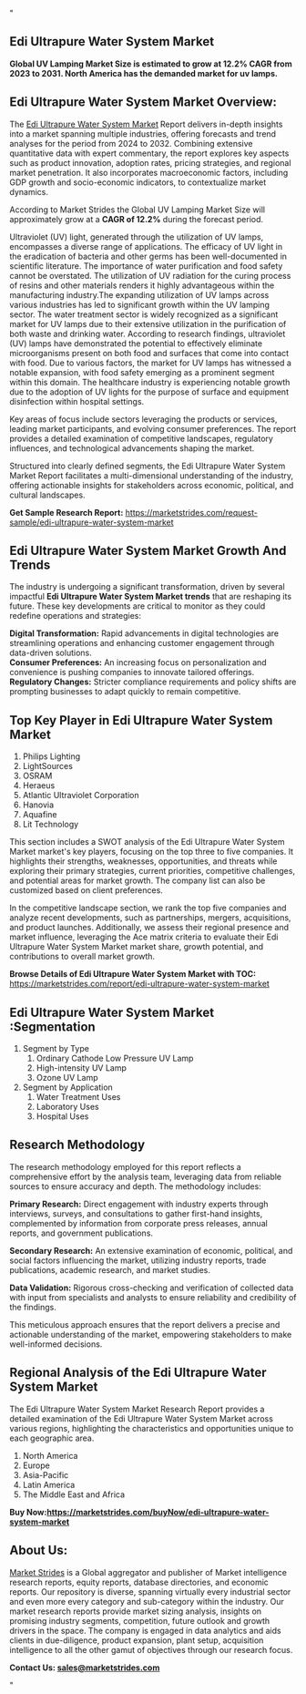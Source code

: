 <p>"</p>
<h2>Edi Ultrapure Water System Market</h2>
<p><strong>Global UV Lamping Market Size is estimated to grow at 12.2% CAGR from 2023 to 2031. North America has the demanded market for uv lamps.</strong></p>
<h2>Edi Ultrapure Water System Market Overview:</h2>
<p>The <a href="https://marketstrides.com/report/edi-ultrapure-water-system-market">Edi Ultrapure Water System Market</a><strong> </strong>Report delivers in-depth insights into a market spanning multiple industries, offering forecasts and trend analyses for the period from 2024 to 2032. Combining extensive quantitative data with expert commentary, the report explores key aspects such as product innovation, adoption rates, pricing strategies, and regional market penetration. It also incorporates macroeconomic factors, including GDP growth and socio-economic indicators, to contextualize market dynamics.</p>
<p>According to Market Strides the Global UV Lamping Market Size will approximately grow at a <strong>CAGR of 12.2%</strong> during the forecast period.</p>
<p>Ultraviolet (UV) light, generated through the utilization of UV lamps, encompasses a diverse range of applications. The efficacy of UV light in the eradication of bacteria and other germs has been well-documented in scientific literature. The importance of water purification and food safety cannot be overstated. The utilization of UV radiation for the curing process of resins and other materials renders it highly advantageous within the manufacturing industry.The expanding utilization of UV lamps across various industries has led to significant growth within the UV lamping sector. The water treatment sector is widely recognized as a significant market for UV lamps due to their extensive utilization in the purification of both waste and drinking water. According to research findings, ultraviolet (UV) lamps have demonstrated the potential to effectively eliminate microorganisms present on both food and surfaces that come into contact with food. Due to various factors, the market for UV lamps has witnessed a notable expansion, with food safety emerging as a prominent segment within this domain. The healthcare industry is experiencing notable growth due to the adoption of UV lights for the purpose of surface and equipment disinfection within hospital settings.</p>
<p>Key areas of focus include sectors leveraging the products or services, leading market participants, and evolving consumer preferences. The report provides a detailed examination of competitive landscapes, regulatory influences, and technological advancements shaping the market.</p>
<p>Structured into clearly defined segments, the Edi Ultrapure Water System Market Report facilitates a multi-dimensional understanding of the industry, offering actionable insights for stakeholders across economic, political, and cultural landscapes.</p>
<p><strong>Get Sample Research Report:</strong> <a href="https://marketstrides.com/request-sample/edi-ultrapure-water-system-market">https://marketstrides.com/request-sample/edi-ultrapure-water-system-market</a></p>
<h2>Edi Ultrapure Water System Market Growth And Trends</h2>
<p>The industry is undergoing a significant transformation, driven by several impactful <strong>Edi Ultrapure Water System Market trends</strong> that are reshaping its future. These key developments are critical to monitor as they could redefine operations and strategies:</p>
<p><strong>Digital Transformation:</strong> Rapid advancements in digital technologies are streamlining operations and enhancing customer engagement through data-driven solutions.<br /><strong>Consumer Preferences:</strong> An increasing focus on personalization and convenience is pushing companies to innovate tailored offerings.<br /><strong>Regulatory Changes:</strong> Stricter compliance requirements and policy shifts are prompting businesses to adapt quickly to remain competitive.</p>
<h2>Top Key Player in Edi Ultrapure Water System Market</h2>
<ol>
<li>Philips Lighting</li>
<li>LightSources</li>
<li>OSRAM</li>
<li>Heraeus</li>
<li>Atlantic Ultraviolet Corporation</li>
<li>Hanovia</li>
<li>Aquafine</li>
<li>Lit Technology</li>
</ol>
<p>This section includes a SWOT analysis of the Edi Ultrapure Water System Market market's key players, focusing on the top three to five companies. It highlights their strengths, weaknesses, opportunities, and threats while exploring their primary strategies, current priorities, competitive challenges, and potential areas for market growth. The company list can also be customized based on client preferences.</p>
<p>In the competitive landscape section, we rank the top five companies and analyze recent developments, such as partnerships, mergers, acquisitions, and product launches. Additionally, we assess their regional presence and market influence, leveraging the Ace matrix criteria to evaluate their Edi Ultrapure Water System Market market share, growth potential, and contributions to overall market growth.</p>
<p><strong>Browse Details of Edi Ultrapure Water System Market with TOC:</strong> <a href="https://marketstrides.com/report/edi-ultrapure-water-system-market">https://marketstrides.com/report/edi-ultrapure-water-system-market</a></p>
<h2>Edi Ultrapure Water System Market :Segmentation</h2>
<ol>
<li>Segment by Type
<ol>
<li>Ordinary Cathode Low Pressure UV Lamp</li>
<li>High-intensity UV Lamp</li>
<li>Ozone UV Lamp</li>
</ol>
</li>
<li>Segment by Application
<ol>
<li>Water Treatment Uses</li>
<li>Laboratory Uses</li>
<li>Hospital Uses</li>
</ol>
</li>
</ol>
<h2>Research Methodology</h2>
<p>The research methodology employed for this report reflects a comprehensive effort by the analysis team, leveraging data from reliable sources to ensure accuracy and depth. The methodology includes:</p>
<p><strong>Primary Research:</strong> Direct engagement with industry experts through interviews, surveys, and consultations to gather first-hand insights, complemented by information from corporate press releases, annual reports, and government publications.</p>
<p><strong>Secondary Research:</strong> An extensive examination of economic, political, and social factors influencing the market, utilizing industry reports, trade publications, academic research, and market studies.</p>
<p><strong>Data Validation:</strong> Rigorous cross-checking and verification of collected data with input from specialists and analysts to ensure reliability and credibility of the findings.</p>
<p>This meticulous approach ensures that the report delivers a precise and actionable understanding of the market, empowering stakeholders to make well-informed decisions.</p>
<h2>Regional Analysis of the Edi Ultrapure Water System Market</h2>
<p>The Edi Ultrapure Water System Market Research Report provides a detailed examination of the Edi Ultrapure Water System Market across various regions, highlighting the characteristics and opportunities unique to each geographic area.</p>
<ol>
<li>North America</li>
<li>Europe</li>
<li>Asia-Pacific</li>
<li>Latin America</li>
<li>The Middle East and Africa</li>
</ol>
<p><strong>Buy Now:<a href="https://marketstrides.com/buyNow/edi-ultrapure-water-system-market?price=single_price">https://marketstrides.com/buyNow/edi-ultrapure-water-system-market</a></strong></p>
<h2>About Us:</h2>
<p><a href="https://marketstrides.com/">Market Strides</a> is a Global aggregator and publisher of Market intelligence research reports, equity reports, database directories, and economic reports. Our repository is diverse, spanning virtually every industrial sector and even more every category and sub-category within the industry. Our market research reports provide market sizing analysis, insights on promising industry segments, competition, future outlook and growth drivers in the space. The company is engaged in data analytics and aids clients in due-diligence, product expansion, plant setup, acquisition intelligence to all the other gamut of objectives through our research focus.</p>
<p><strong>Contact Us: <a href="mailto:sales@marketstrides.com">sales@marketstrides.com</a></strong></p>
<p>"</p>

